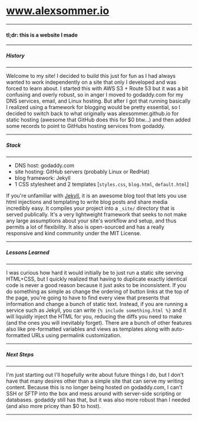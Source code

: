 # www.alexsommer.io

* * *
#### tl;dr: **this is a website I made**

* * *
##### History
* * *
Welcome to my site! I decided to build this just for fun as I had always wanted to work independently on a site that only I developed and was forced to learn about. I started this with AWS S3 + Route 53 but it was a bit confusing and overly robust, so in anger I moved to godaddy.com for my DNS services, email, and Linux hosting. But after I got that running basically I realized using a framework for blogging would be pretty essential, so I decided to switch back to what originally was alexsommer.github.io for static hosting (awesome that GitHub does this for $0 btw...) and then added some records to point to GitHubs hosting services from godaddy.

* * *
##### Stack
* * *
* DNS host: godaddy.com
* site hosting: GitHub servers (probably Linux or RedHat)
* blog framework: Jekyll
* 1 CSS stylesheet and 2 templates [`styles.css`, `blog.html`, `default.html`]

If you're unfamiliar with [Jekyll](http://jekylllrb.com), it is an awesome blog tool that lets you use html injections and templating to write blog posts and share media incredibly easy. It compiles your project into a `_site/` directory that is served publically. It's a very lightweight framework that seeks to not make any large assumptions about your site's workflow and setup, and thus permits a lot of flexibility. It also is open-sourced and has a really responsive and kind community under the MIT License.

* * *
##### Lessons Learned
* * *
I was curious how hard it would initially be to just run a static site serving HTML+CSS, but I quickly realized that having to duplicate exactly identical code is never a good reason because it just asks to be inconsistent. If you do something as simple as change the ordering of button links at the top of the page, you're going to have to find every view that presents that information and change a bunch of static text. Instead, if you are running a service such as Jekyll, you can write `{% include something.html %}` and it will liquidly inject the HTML for you, reducing the diffs you need to make (and the ones you will inevitably forget). There are a bunch of other features also like pre-formatted variables and views as templates along with auto-formatted URLs using permalink customization.

* * *
##### Next Steps
* * *
I'm just starting out I'll hopefully write about future things I do, but I don't have that many desires other than a simple site that can serve my writing content. Because this is no longer being hosted on godaddy.com, I can't SSH or SFTP into the box and mess around with server-side scripting or databases. godaddy still has that, but it was also more robust than I needed (and also more pricey than $0 to host).

* * *




